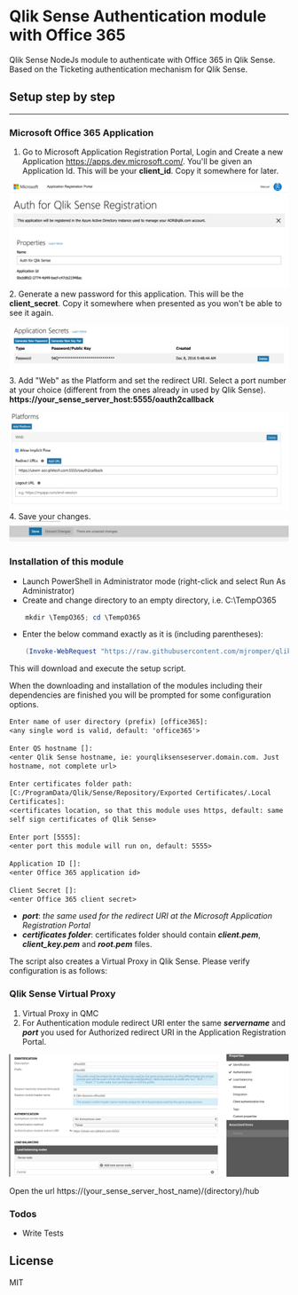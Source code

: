 # Qlik Sense Authentication module with Office 365

Qlik Sense NodeJs module to authenticate with Office 365 in Qlik Sense. Based on the Ticketing authentication mechanism for Qlik Sense.

## Setup step by step
---
### Microsoft Office 365 Application
1. Go to Microsoft Application Registration Portal, Login and Create a new Application https://apps.dev.microsoft.com/. You'll be given an Application Id. This will be your **client_id**. Copy it somewhere for later.

![](https://github.com/mjromper/qlik-auth-office365/raw/master/docs/images/createapp.png)
2. Generate a new password for this application. This will be the **client_secret**. Copy it somewhere when presented as you won't be able to see it again.

![](https://github.com/mjromper/qlik-auth-office365/raw/master/docs/images/generatepassword.png)
3. Add "Web" as the Platform and set the redirect URI. Select a port number at your choice (different from the ones already in used by Qlik Sense). **https://your_sense_server_host:5555/oauth2callback**

![](https://github.com/mjromper/qlik-auth-office365/raw/master/docs/images/webapplicationredirect.png)
4. Save your changes.
![](https://github.com/mjromper/qlik-auth-office365/raw/master/docs/images/saveconfig.png)

### Installation of this module

* Launch PowerShell in Administrator mode (right-click and select Run As Administrator)
* Create and change directory to an empty directory, i.e. C:\TempO365

```powershell
    mkdir \TempO365; cd \TempO365
```

* Enter the below command exactly as it is (including parentheses):

```powershell
    (Invoke-WebRequest "https://raw.githubusercontent.com/mjromper/qlik-auth-office365/master/setup.ps1" -OutFile setup.ps1) | .\setup.ps1
```

This will download and execute the setup script.

When the downloading and installation of the modules including their dependencies are finished you will be prompted for some configuration options.

```
Enter name of user directory (prefix) [office365]:
<any single word is valid, default: 'office365'>

Enter QS hostname []:
<enter Qlik Sense hostname, ie: yourqliksenseserver.domain.com. Just hostname, not complete url>

Enter certificates folder path: [C:/ProgramData/Qlik/Sense/Repository/Exported Certificates/.Local Certificates]:
<certificates location, so that this module uses https, default: same self sign certificates of Qlik Sense>

Enter port [5555]:
<enter port this module will run on, default: 5555>

Application ID []:
<enter Office 365 application id>

Client Secret []:
<enter Office 365 client secret>
```

- ***port***: *the same used for the redirect URI at the Microsoft Application Registration Portal*
- ***certificates folder***: certificates folder should contain ***client.pem***, ***client_key.pem*** and ***root.pem*** files.


The script also creates a Virtual Proxy in Qlik Sense. Please verify configuration is as follows:


### Qlik Sense Virtual Proxy
1. Virtual Proxy in QMC
2. For Authentication module redirect URI enter the same ***servername*** and ***port*** you used for Authorized redirect URI in the Application Registration Portal.

![](https://github.com/mjromper/qlik-auth-office365/raw/master/docs/images/virtual-proxy.png)

Open the url https://(your_sense_server_host_name)/(directory)/hub

### Todos
 - Write Tests

License
----

MIT
